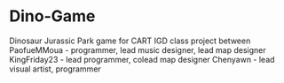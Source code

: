 # Dino-Game
 
Dinosaur Jurassic Park game for CART IGD class project between 
PaofueMMoua - programmer, lead music designer, lead map designer
KingFriday23 - lead programmer, colead map designer
Chenyawn - lead visual artist, programmer 